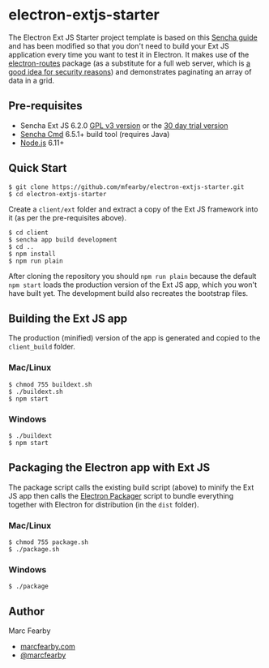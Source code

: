 # electron-extjs-starter

The Electron Ext JS Starter project template is based on this [Sencha guide](https://www.sencha.com/blog/creating-installable-desktop-applications-with-ext-js-and-electron/) and has been modified so that you don't need to build your Ext JS application every time you want to test it in Electron. It makes use of the [electron-routes](https://github.com/MarshallOfSound/electron-routes) package (as a substitute for a full web server, which is [a good idea for security reasons](https://blog.samuelattard.com/using-express-inside-electron/)) and demonstrates paginating an array of data in a grid.

## Pre-requisites
- Sencha Ext JS 6.2.0 [GPL v3 version](https://www.sencha.com/legal/GPL/) or the [30 day trial version](https://www.sencha.com/products/extjs/#overview)
- [Sencha Cmd](https://www.sencha.com/products/sencha-cmd/) 6.5.1+ build tool (requires Java)
- [Node.js](https://nodejs.org/) 6.11+

## Quick Start

```
$ git clone https://github.com/mfearby/electron-extjs-starter.git
$ cd electron-extjs-starter
```

Create a ``client/ext`` folder and extract a copy of the Ext JS framework into it (as per the pre-requisites above).

```
$ cd client
$ sencha app build development
$ cd ..
$ npm install
$ npm run plain
```

After cloning the repository you should ``npm run plain`` because the default ``npm start`` loads the production version of the Ext JS app, which you won't have built yet. The development build also recreates the bootstrap files.

## Building the Ext JS app

The production (minified) version of the app is generated and copied to the ``client_build`` folder.

### Mac/Linux
```
$ chmod 755 buildext.sh
$ ./buildext.sh
$ npm start
```

### Windows
```
$ ./buildext
$ npm start
```

## Packaging the Electron app with Ext JS

The package script calls the existing build script (above) to minify the Ext JS app then calls the [Electron Packager](https://github.com/electron-userland/electron-packager) script to bundle everything together with Electron for distribution (in the ``dist`` folder).

### Mac/Linux
```
$ chmod 755 package.sh
$ ./package.sh
```

### Windows
```
$ ./package
```

## Author
Marc Fearby
- [marcfearby.com](http://marcfearby.com)
- [@marcfearby](https://twitter.com/MarcFearby)
